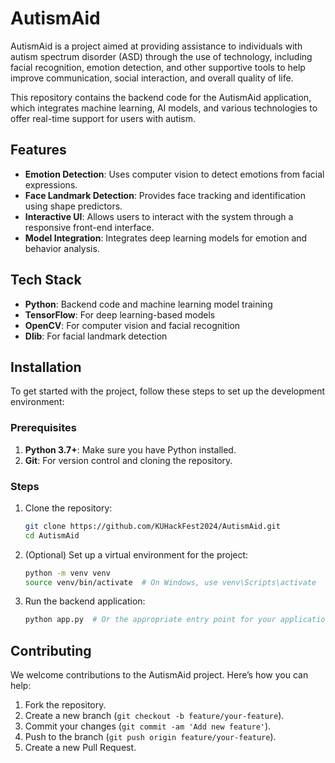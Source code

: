 # AutismAid

AutismAid is a project aimed at providing assistance to individuals with autism spectrum disorder (ASD) through the use of technology, including facial recognition, emotion detection, and other supportive tools to help improve communication, social interaction, and overall quality of life.

This repository contains the backend code for the AutismAid application, which integrates machine learning, AI models, and various technologies to offer real-time support for users with autism.

## Features

- **Emotion Detection**: Uses computer vision to detect emotions from facial expressions.
- **Face Landmark Detection**: Provides face tracking and identification using shape predictors.
- **Interactive UI**: Allows users to interact with the system through a responsive front-end interface.
- **Model Integration**: Integrates deep learning models for emotion and behavior analysis.

## Tech Stack

- **Python**: Backend code and machine learning model training
- **TensorFlow**: For deep learning-based models
- **OpenCV**: For computer vision and facial recognition
- **Dlib**: For facial landmark detection

## Installation

To get started with the project, follow these steps to set up the development environment:

### Prerequisites

1. **Python 3.7+**: Make sure you have Python installed.
2. **Git**: For version control and cloning the repository.

### Steps

1. Clone the repository:

   ```bash
   git clone https://github.com/KUHackFest2024/AutismAid.git
   cd AutismAid
   ```

2. (Optional) Set up a virtual environment for the project:

   ```bash
   python -m venv venv
   source venv/bin/activate  # On Windows, use venv\Scripts\activate
   ```

3. Run the backend application:

   ```bash
   python app.py  # Or the appropriate entry point for your application
   ```

## Contributing

We welcome contributions to the AutismAid project. Here’s how you can help:

1. Fork the repository.
2. Create a new branch (`git checkout -b feature/your-feature`).
3. Commit your changes (`git commit -am 'Add new feature'`).
4. Push to the branch (`git push origin feature/your-feature`).
5. Create a new Pull Request.
